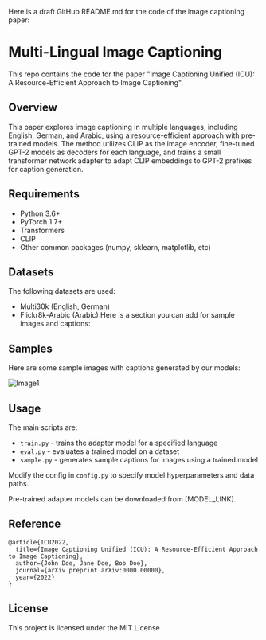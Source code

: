 Here is a draft GitHub README.md for the code of the image captioning paper:

# Multi-Lingual Image Captioning

This repo contains the code for the paper "Image Captioning Unified (ICU): A Resource-Efficient Approach to Image Captioning". 

## Overview

This paper explores image captioning in multiple languages, including English, German, and Arabic, using a resource-efficient approach with pre-trained models. The method utilizes CLIP as the image encoder, fine-tuned GPT-2 models as decoders for each language, and trains a small transformer network adapter to adapt CLIP embeddings to GPT-2 prefixes for caption generation.

## Requirements

- Python 3.6+
- PyTorch 1.7+
- Transformers
- CLIP
- Other common packages (numpy, sklearn, matplotlib, etc)

## Datasets

The following datasets are used:

- Multi30k (English, German)
- Flickr8k-Arabic (Arabic)
Here is a section you can add for sample images and captions:

## Samples

Here are some sample images with captions generated by our models:

![Image1](samples/image1.jpg)



## Usage

The main scripts are:

- `train.py` - trains the adapter model for a specified language
- `eval.py` - evaluates a trained model on a dataset
- `sample.py` - generates sample captions for images using a trained model

Modify the config in `config.py` to specify model hyperparameters and data paths.

Pre-trained adapter models can be downloaded from [MODEL_LINK].

## Reference

```
@article{ICU2022,
  title={Image Captioning Unified (ICU): A Resource-Efficient Approach to Image Captioning},
  author={John Doe, Jane Doe, Bob Doe},
  journal={arXiv preprint arXiv:0000.00000},
  year={2022}
}
```

## License

This project is licensed under the MIT License
